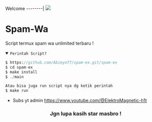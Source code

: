 Welcome
--------|
![](https://media.tenor.com/iVCiM9W7cvYAAAAd/welcome.gif)

# Spam-Wa
Script termux spam wa unlimited terbaru !

<details open><summary><code>Perintah Script?</code></summary>

```php
$ https://github.com/Abieyoff/spam-ex.git/spam-ex
$ cd spam-ex
$ make install
$ ./main

Atau bisa juga run script nya dg ketik perintah
$ make run
```
</details>

- Subs yt admin
https://www.youtube.com/@ElektroMagnetic-h1t</a></code>
<div align="center">

### Jgn lupa kasih star masbro !
</div>
